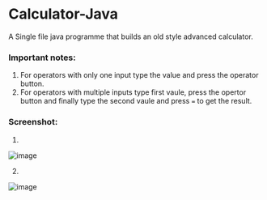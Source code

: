 # Calculator-Java
A Single file java programme that builds an old style advanced calculator.

### Important notes:
1. For operators with only one input type the value and press the operator button.
2. For operators with multiple inputs type first vaule, press the opertor button and finally type the second vaule and press `=` to get the result.

### Screenshot:
1.

![image](https://github.com/Kirandeep-Singh-Khehra/Calculator-Java/assets/107160937/bf6c7b22-ce55-4dfc-a321-138c9d5d56c3)

2.

![image](https://github.com/Kirandeep-Singh-Khehra/Calculator-Java/assets/107160937/d6e259af-3561-428c-bf08-8b0bbb76567d)
